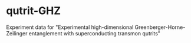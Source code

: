 # qutrit-GHZ
Experiment data for "Experimental high-dimensional Greenberger-Horne-Zeilinger entanglement with superconducting transmon qutrits"
